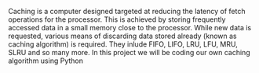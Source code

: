 Caching is a computer designed targeted at reducing the latency of fetch operations for the processor. This is achieved by storing frequently accessed data in  a small memory close to the processor.
While new data is requested, various means of discarding data stored already (known as caching algorithm) is required. They inlude FIFO, LIFO, LRU, LFU, MRU, SLRU and so many more.
In this project we will be coding our own caching algorithm using Python